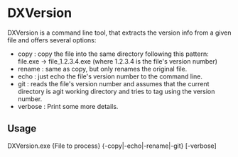 # DXVersion
DXVersion is a command line tool, that extracts the version info from a given file and offers several options:
- copy : copy the file into the same directory following this pattern:
         file.exe -> file_1.2.3.4.exe (where 1.2.3.4 is the file's version number)
- rename : same as copy, but only renames the original file.
- echo : just echo the file's version number to the command line.
- git : reads the file's version number and assumes that the current directory is agit working directory and tries to tag using the version number.
- verbose : Print some more details.

## Usage

DXVersion.exe {File to process} {-copy|-echo|-rename|-git} [-verbose]
